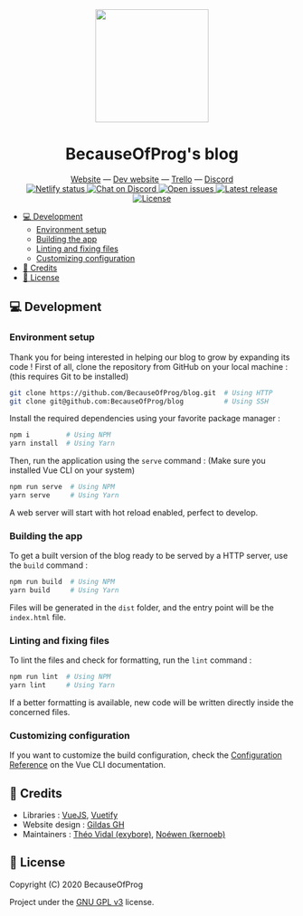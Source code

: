 <div align="center">
  <img src="https://cdn.becauseofprog.fr/v2/sites/becauseofprog.fr/assets/logos/bop.svg" width="200" />
  <h1>BecauseOfProg's blog</h1>
  <a href="https://becauseofprog.fr">Website</a> &mdash; <a href="https://dev.becauseofprog.fr">Dev website</a> &mdash; <a href="https://trello.com/b/4ef4jlfC/blog-v3">Trello</a> &mdash; <a href="https://discord.becauseofprog.fr">Discord</a><br>
  <a href="https://app.netlify.com/sites/becauseofprog-dev/deploys">
    <img src="https://api.netlify.com/api/v1/badges/bc059206-9f7c-4906-9692-9d582aeadb61/deploy-status)" alt="Netlify status"
  </a>
  <a href="https://discord.becauseofprog.fr">
    <img src="https://img.shields.io/discord/272454426038370304?color=blue&label=discord" alt="Chat on Discord">
  </a>
  <a href="https://github.com/BecauseOfProg/blog/issues">
    <img src="https://img.shields.io/github/issues/BecauseOfProg/blog" alt="Open issues">
  </a>
  <a href="https://github.com/BecauseOfProg/blog/releases">
    <img src="https://img.shields.io/github/v/release/BecauseOfProg/blog" alt="Latest release">
  </a>
  <a href="./LICENSE">
    <img src="https://img.shields.io/github/license/BecauseOfProg/blog" alt="License">
  </a>
</div>

- [💻 Development](#-development)
  - [Environment setup](#environment-setup)
  - [Building the app](#building-the-app)
  - [Linting and fixing files](#linting-and-fixing-files)
  - [Customizing configuration](#customizing-configuration)
- [📜 Credits](#-credits)
- [🔐 License](#-license)

## 💻 Development

### Environment setup

Thank you for being interested in helping our blog to grow by expanding its code !
First of all, clone the repository from GitHub on your local machine : (this requires Git to be installed)

```bash
git clone https://github.com/BecauseOfProg/blog.git  # Using HTTP
git clone git@github.com:BecauseOfProg/blog          # Using SSH
```

Install the required dependencies using your favorite package manager :

```bash
npm i         # Using NPM
yarn install  # Using Yarn
```

Then, run the application using the `serve` command : (Make sure you installed Vue CLI on your system)

```bash
npm run serve  # Using NPM
yarn serve     # Using Yarn
```

A web server will start with hot reload enabled, perfect to develop.

### Building the app

To get a built version of the blog ready to be served by a HTTP server, use the `build` command :

```bash
npm run build  # Using NPM
yarn build     # Using Yarn
```

Files will be generated in the `dist` folder, and the entry point will be the `index.html` file.

### Linting and fixing files

To lint the files and check for formatting, run the `lint` command :

```bash
npm run lint  # Using NPM
yarn lint     # Using Yarn
```

If a better formatting is available, new code will be written directly inside the concerned files.

### Customizing configuration

If you want to customize the build configuration, check the [Configuration Reference](https://cli.vuejs.org/config/) on the Vue CLI documentation.

## 📜 Credits

- Libraries : [VueJS](https://vuejs.org), [Vuetify](https://vuetifyjs.com)
- Website design : [Gildas GH](https://github.com/Gildas-GH)
- Maintainers : [Théo Vidal (exybore)](https://github.com/exybore), [Noéwen (kernoeb)](https://github.com/kernoeb)

## 🔐 License

Copyright (C) 2020  BecauseOfProg

Project under the [GNU GPL v3](./LICENSE) license.
